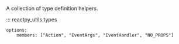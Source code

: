 A collection of type definition helpers.

::: reactpy_utils.types

    options:
        members: ["Action", "EventArgs", "EventHandler", "NO_PROPS"]

